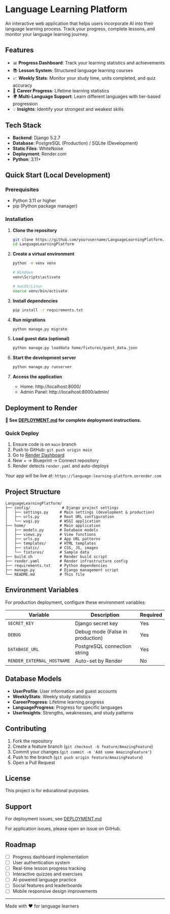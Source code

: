 # Language Learning Platform

An interactive web application that helps users incorporate AI into their language learning process. Track your progress, complete lessons, and monitor your language learning journey.

## Features

- 📊 **Progress Dashboard**: Track your learning statistics and achievements
- 📚 **Lesson System**: Structured language learning courses
- 📈 **Weekly Stats**: Monitor your study time, units completed, and quiz accuracy
- 🎯 **Career Progress**: Lifetime learning statistics
- 🌍 **Multi-Language Support**: Learn different languages with tier-based progression
- 💡 **Insights**: Identify your strongest and weakest skills

## Tech Stack

- **Backend**: Django 5.2.7
- **Database**: PostgreSQL (Production) / SQLite (Development)
- **Static Files**: WhiteNoise
- **Deployment**: Render.com
- **Python**: 3.11+

## Quick Start (Local Development)

### Prerequisites

- Python 3.11 or higher
- pip (Python package manager)

### Installation

1. **Clone the repository**
   ```bash
   git clone https://github.com/yourusername/LanguageLearningPlatform.git
   cd LanguageLearningPlatform
   ```

2. **Create a virtual environment**
   ```bash
   python -m venv venv
   
   # Windows
   venv\Scripts\activate
   
   # macOS/Linux
   source venv/bin/activate
   ```

3. **Install dependencies**
   ```bash
   pip install -r requirements.txt
   ```

4. **Run migrations**
   ```bash
   python manage.py migrate
   ```

5. **Load guest data (optional)**
   ```bash
   python manage.py loaddata home/fixtures/guest_data.json
   ```

6. **Start the development server**
   ```bash
   python manage.py runserver
   ```

7. **Access the application**
   - Home: http://localhost:8000/
   - Admin Panel: http://localhost:8000/admin/

## Deployment to Render

**📖 See [DEPLOYMENT.md](DEPLOYMENT.md) for complete deployment instructions.**

### Quick Deploy

1. Ensure code is on `main` branch
2. Push to GitHub: `git push origin main`
3. Go to [Render Dashboard](https://dashboard.render.com/)
4. New + → Blueprint → Connect repository
5. Render detects `render.yaml` and auto-deploys

Your app will be live at: `https://language-learning-platform.onrender.com`

## Project Structure

```
LanguageLearningPlatform/
├── config/              # Django project settings
│   ├── settings.py     # Main settings (development & production)
│   ├── urls.py         # Root URL configuration
│   └── wsgi.py         # WSGI application
├── home/               # Main application
│   ├── models.py       # Database models
│   ├── views.py        # View functions
│   ├── urls.py         # App URL patterns
│   ├── templates/      # HTML templates
│   ├── static/         # CSS, JS, images
│   └── fixtures/       # Sample data
├── build.sh            # Render build script
├── render.yaml         # Render infrastructure config
├── requirements.txt    # Python dependencies
├── manage.py           # Django management script
└── README.md           # This file
```

## Environment Variables

For production deployment, configure these environment variables:

| Variable | Description | Required |
|----------|-------------|----------|
| `SECRET_KEY` | Django secret key | Yes |
| `DEBUG` | Debug mode (False in production) | Yes |
| `DATABASE_URL` | PostgreSQL connection string | Yes |
| `RENDER_EXTERNAL_HOSTNAME` | Auto-set by Render | No |

## Database Models

- **UserProfile**: User information and guest accounts
- **WeeklyStats**: Weekly study statistics
- **CareerProgress**: Lifetime learning progress
- **LanguageProgress**: Progress for specific languages
- **UserInsights**: Strengths, weaknesses, and study patterns

## Contributing

1. Fork the repository
2. Create a feature branch (`git checkout -b feature/AmazingFeature`)
3. Commit your changes (`git commit -m 'Add some AmazingFeature'`)
4. Push to the branch (`git push origin feature/AmazingFeature`)
5. Open a Pull Request

## License

This project is for educational purposes.

## Support

For deployment issues, see [DEPLOYMENT.md](DEPLOYMENT.md)

For application issues, please open an issue on GitHub.

## Roadmap

- [ ] Progress dashboard implementation
- [ ] User authentication system
- [ ] Real-time lesson progress tracking
- [ ] Interactive quizzes and exercises
- [ ] AI-powered language practice
- [ ] Social features and leaderboards
- [ ] Mobile responsive design improvements

---

Made with ❤️ for language learners
